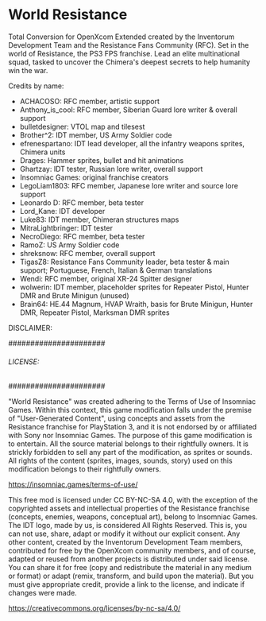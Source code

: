 # World Resistance
 Total Conversion for OpenXcom Extended created by the Inventorum Development Team and the Resistance Fans Community (RFC). Set in the world of Resistance, the PS3 FPS franchise. Lead an elite multinational squad, tasked to uncover the Chimera's deepest secrets to help humanity win the war.

Credits by name:
* ACHACOSO: RFC member, artistic support
* Anthony_is_cool: RFC member, Siberian Guard lore writer & overall support 
* bulletdesigner: VTOL map and tilesest
* Brother^2: IDT member, US Army Soldier code
* efrenespartano: IDT lead developer, all the infantry weapons sprites, Chimera units
* Drages: Hammer sprites, bullet and hit animations
* Ghartzay: IDT tester, Russian lore writer, overall support 
* Insomniac Games: original franchise creators
* LegoLiam1803: RFC member, Japanese lore writer and source lore support 
* Leonardo D: RFC member, beta tester
* Lord_Kane: IDT developer
* Luke83: IDT member, Chimeran structures maps
* MitraLightbringer: IDT tester
* NecroDiego: RFC member, beta tester
* RamoZ: US Army Soldier code
* shreksnow: RFC member, overall support 
* TigasZ8: Resistance Fans Community leader, beta tester & main support; Portuguese, French, Italian & German translations
* Wendi: RFC member, original XR-24 Spitter designer
* wolwerin: IDT member, placeholder sprites for Repeater Pistol, Hunter DMR and Brute Minigun (unused)
* Brain64: HE.44 Magnum, HVAP Wraith, basis for Brute Minigun, Hunter DMR, Repeater Pistol, Marksman DMR sprites

DISCLAIMER: 

######################
###### LICENSE: ######
######################

"World Resistance" was created adhering to the Terms of Use of Insomniac Games. Within this context, this game modification falls under the premise of "User-Generated Content", using concepts and assets from the Resistance franchise for PlayStation 3, and it is not endorsed by or affiliated with Sony nor Insomniac Games.
The purpose of this game modification is to entertain. All the source material belongs to their rightfully owners. It is strickly forbidden to sell any part of the modification, as sprites or sounds. All rights of the content (sprites, images, sounds, story) used on this modification belongs to their rightfully owners.

https://insomniac.games/terms-of-use/

This free mod is licensed under CC BY-NC-SA 4.0, with the exception of the copyrighted assets and intellectual properties of the Resistance franchise (concepts, enemies, weapons, conceptual art), belong to Insomniac Games. The IDT logo, made by us, is considered All Rights Reserved. This is, you can not use, share, adapt or modify it without our explicit consent. Any other content, created by the Inventorum Development Team members, contributed for free by the OpenXcom community members, and of course, adapted or reused from another projects is distributed under said license. You can share it for free (copy and redistribute the material in any medium or format) or adapt (remix, transform, and build upon the material). But you must give appropriate credit, provide a link to the license, and indicate if changes were made.

https://creativecommons.org/licenses/by-nc-sa/4.0/